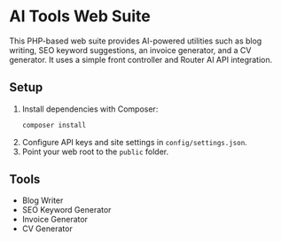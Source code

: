 # AI Tools Web Suite

This PHP-based web suite provides AI-powered utilities such as blog writing, SEO keyword suggestions, an invoice generator, and a CV generator. It uses a simple front controller and Router AI API integration.

## Setup
1. Install dependencies with Composer:
   ```bash
   composer install
   ```
2. Configure API keys and site settings in `config/settings.json`.
3. Point your web root to the `public` folder.

## Tools
- Blog Writer
- SEO Keyword Generator
- Invoice Generator
- CV Generator
